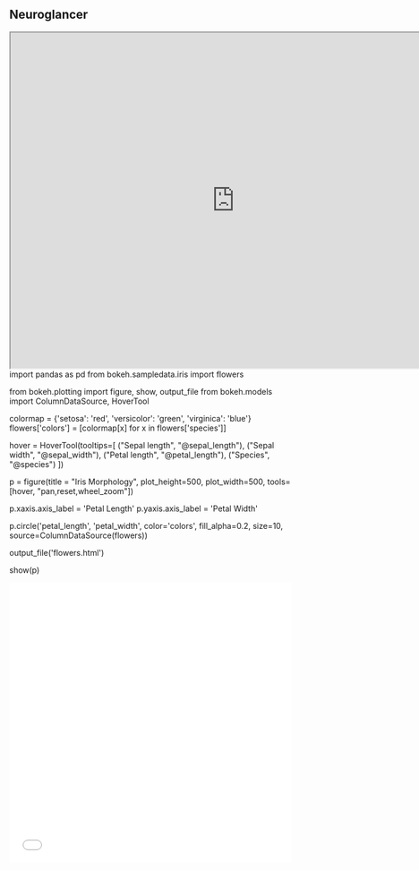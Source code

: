 <html>
  <body>
    <h2>Neuroglancer</h2>
    <iframe src="https://neuroglancer-demo.appspot.com/" height="600" width="800" title="Neuroglancer"></iframe>
import pandas as pd
from bokeh.sampledata.iris import flowers

from bokeh.plotting import figure, show, output_file
from bokeh.models import ColumnDataSource, HoverTool

colormap = {'setosa': 'red', 'versicolor': 'green', 'virginica': 'blue'}
flowers['colors'] = [colormap[x] for x in flowers['species']]

hover = HoverTool(tooltips=[
    ("Sepal length", "@sepal_length"),
    ("Sepal width", "@sepal_width"),
    ("Petal length", "@petal_length"),
    ("Species", "@species")
    ])

p = figure(title = "Iris Morphology", plot_height=500, plot_width=500, tools=[hover, "pan,reset,wheel_zoom"])

p.xaxis.axis_label = 'Petal Length'
p.yaxis.axis_label = 'Petal Width'

p.circle('petal_length', 'petal_width', color='colors', 
         fill_alpha=0.2, size=10, source=ColumnDataSource(flowers))

output_file('flowers.html')

show(p)
<iframe src="/assets/img/Bokeh/flowers.html"
    sandbox="allow-same-origin allow-scripts"
    width="100%"
    height="500"
    scrolling="no"
    seamless="seamless"
    frameborder="0">
</iframe>
</body>
</html>
